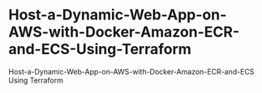 # Host-a-Dynamic-Web-App-on-AWS-with-Docker-Amazon-ECR-and-ECS-Using-Terraform
Host-a-Dynamic-Web-App-on-AWS-with-Docker-Amazon-ECR-and-ECS Using Terraform
